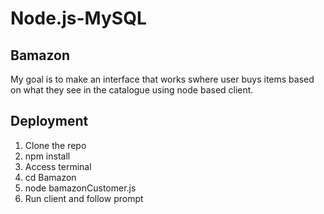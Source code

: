# Node.js-MySQL

## Bamazon
My goal is to make an interface that works swhere user buys items based on what they see in the catalogue using node based client.

## Deployment

1.  Clone the repo
2.  npm install
3.  Access terminal
4.  cd Bamazon
5.  node bamazonCustomer.js
6.  Run client and follow prompt




